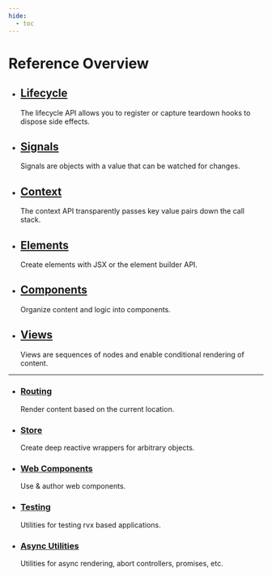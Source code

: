 ```yaml
---
hide:
  - toc
---
```


# Reference Overview

<div class="grid cards" markdown>

- ## [Lifecycle](./lifecycle.md)
	The lifecycle API allows you to register or capture teardown hooks to dispose side effects.

- ## [Signals](./signals.md)
	Signals are objects with a value that can be watched for changes.

- ## [Context](./context.md)
	The context API transparently passes key value pairs down the call stack.

- ## [Elements](./elements.md)
	Create elements with JSX or the element builder API.

- ## [Components](./components.md)
	Organize content and logic into components.

- ## [Views](./views/index.md)
	Views are sequences of nodes and enable conditional rendering of content.

</div>

---

<div class="grid cards" markdown>

- ### [Routing](./routing.md)
	Render content based on the current location.

- ### [Store](./store.md)
	Create deep reactive wrappers for arbitrary objects.

- ### [Web Components](./web-components.md)
	Use & author web components.

- ### [Testing](./testing.md)
	Utilities for testing rvx based applications.

- ### [Async Utilities](./async-utilities/async.md)
	Utilities for async rendering, abort controllers, promises, etc.

</div>
